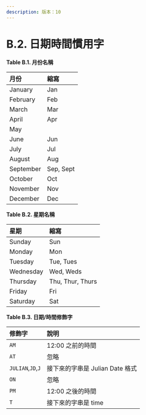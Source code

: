 ```yaml
---
description: 版本：10
---
```


# B.2. 日期時間慣用字

**Table B.1. 月份名稱**

| 月份 | 縮寫 |
| :--- | :--- |
| January | Jan |
| February | Feb |
| March | Mar |
| April | Apr |
| May |  |
| June | Jun |
| July | Jul |
| August | Aug |
| September | Sep, Sept |
| October | Oct |
| November | Nov |
| December | Dec |

**Table B.2. 星期名稱**

| 星期 | 縮寫 |
| :--- | :--- |
| Sunday | Sun |
| Monday | Mon |
| Tuesday | Tue, Tues |
| Wednesday | Wed, Weds |
| Thursday | Thu, Thur, Thurs |
| Friday | Fri |
| Saturday | Sat |

**Table B.3. 日期/時間修飾字**

| 修飾字 | 說明 |
| :--- | :--- |
| `AM` | 12:00 之前的時間 |
| `AT` | 忽略 |
| `JULIAN`,`JD`,`J` | 接下來的字串是 Julian Date 格式 |
| `ON` | 忽略 |
| `PM` | 12:00 之後的時間 |
| `T` | 接下來的字串是 time |



